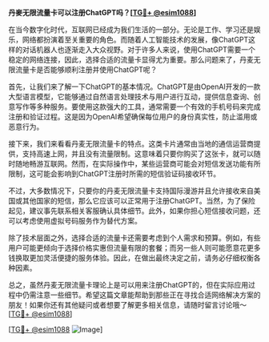 **丹麥无限流量卡可以注册ChatGPT吗？[[TG💪+ @esim1088](https://t.me/s/esim1088)]**

在当今数字化时代，互联网已经成为我们生活的一部分。无论是工作、学习还是娱乐，网络都扮演着至关重要的角色。而随着人工智能技术的发展，像ChatGPT这样的对话机器人也逐渐走入大众视野。对于许多人来说，使用ChatGPT需要一个稳定的网络连接，因此，选择合适的流量卡显得尤为重要。那么问题来了，丹麦无限流量卡是否能够顺利注册并使用ChatGPT呢？

首先，让我们来了解一下ChatGPT的基本情况。ChatGPT是由OpenAI开发的一款大型语言模型，它能够通过自然语言处理技术与用户进行互动，提供信息查询、创意写作等多种服务。要使用这款强大的工具，通常需要一个有效的手机号码来完成注册和验证过程。这是因为OpenAI希望确保每位用户的身份真实性，防止滥用或恶意行为。

接下来，我们来看看丹麦无限流量卡的特点。这类卡片通常由当地的通信运营商提供，支持高速上网，并且没有流量限制。这意味着只要你购买了这张卡，就可以随时随地畅游互联网。然而，在实际操作中，某些运营商可能会对短信发送功能有所限制，这可能会影响到ChatGPT注册时所需的短信验证码接收环节。

不过，大多数情况下，只要你的丹麦无限流量卡支持国际漫游并且允许接收来自美国或其他国家的短信，那么它应该可以正常用于注册ChatGPT。当然，为了保险起见，建议事先联系相关客服确认具体细节。此外，如果你担心短信接收问题，还可以考虑使用虚拟号码服务作为替代方案。

除了技术层面之外，选择合适的流量卡还需要考虑到个人需求和预算。例如，有些用户可能更倾向于选择价格实惠但流量有限的套餐；而另一些人则可能愿意花更多钱换取更加灵活便捷的服务体验。因此，在做出最终决定之前，请务必仔细权衡各种因素。

总之，虽然丹麦无限流量卡理论上是可以用来注册ChatGPT的，但在实际应用过程中仍需注意一些细节。希望这篇文章能帮助到那些正在寻找合适网络解决方案的朋友！如果你还有其他疑问或者想要了解更多相关信息，请随时留言讨论哦～ [[TG💪+ @esim1088](https://t.me/s/esim1088)]

[[TG💪+ @esim1088](https://t.me/s/esim1088) ![Image](https://i.postimg.cc/4NQfJmqS/Snipaste-2025-05-13-00-14-12.png)]